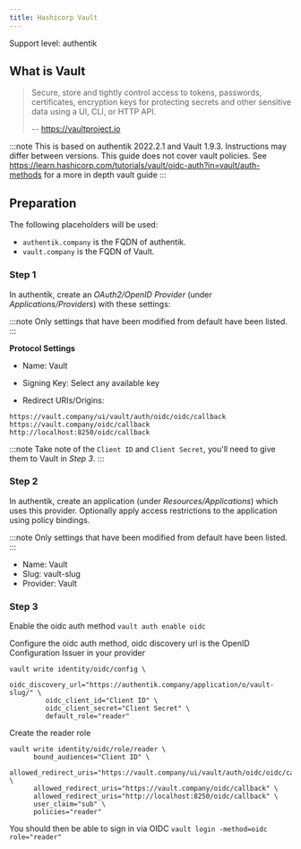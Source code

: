 ```yaml
---
title: Hashicorp Vault
---
```


<span class="badge badge--primary">Support level: authentik</span>

## What is Vault

> Secure, store and tightly control access to tokens, passwords, certificates, encryption keys for protecting secrets and other sensitive data using a UI, CLI, or HTTP API.
>
> -- https://vaultproject.io

:::note
This is based on authentik 2022.2.1 and Vault 1.9.3. Instructions may differ between versions. This guide does not cover vault policies. See https://learn.hashicorp.com/tutorials/vault/oidc-auth?in=vault/auth-methods for a more in depth vault guide
:::

## Preparation

The following placeholders will be used:

-   `authentik.company` is the FQDN of authentik.
-   `vault.company` is the FQDN of Vault.

### Step 1

In authentik, create an _OAuth2/OpenID Provider_ (under _Applications/Providers_) with these settings:

:::note
Only settings that have been modified from default have been listed.
:::

**Protocol Settings**

-   Name: Vault
-   Signing Key: Select any available key

-   Redirect URIs/Origins:

```
https://vault.company/ui/vault/auth/oidc/oidc/callback
https://vault.company/oidc/callback
http://localhost:8250/oidc/callback
```

:::note
Take note of the `Client ID` and `Client Secret`, you'll need to give them to Vault in _Step 3_.
:::

### Step 2

In authentik, create an application (under _Resources/Applications_) which uses this provider. Optionally apply access restrictions to the application using policy bindings.

:::note
Only settings that have been modified from default have been listed.
:::

-   Name: Vault
-   Slug: vault-slug
-   Provider: Vault

### Step 3

Enable the oidc auth method
`vault auth enable oidc`

Configure the oidc auth method, oidc discovery url is the OpenID Configuration Issuer in your provider

```
vault write identity/oidc/config \
         oidc_discovery_url="https://authentik.company/application/o/vault-slug/" \
         oidc_client_id="Client ID" \
         oidc_client_secret="Client Secret" \
         default_role="reader"
```

Create the reader role

```
vault write identity/oidc/role/reader \
      bound_audiences="Client ID" \
      allowed_redirect_uris="https://vault.company/ui/vault/auth/oidc/oidc/callback" \
      allowed_redirect_uris="https://vault.company/oidc/callback" \
      allowed_redirect_uris="http://localhost:8250/oidc/callback" \
      user_claim="sub" \
      policies="reader"
```

You should then be able to sign in via OIDC
`vault login -method=oidc role="reader"`
